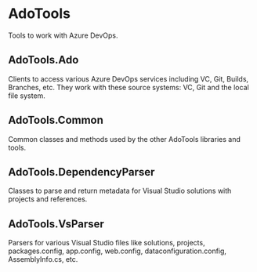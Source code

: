 # AdoTools

Tools to work with Azure DevOps.

## AdoTools.Ado

Clients to access various Azure DevOps services including VC, Git, Builds, Branches, etc. They work with these source systems: VC, Git and the local file system.

## AdoTools.Common

Common classes and methods used by the other AdoTools libraries and tools.

## AdoTools.DependencyParser

Classes to parse and return metadata for Visual Studio solutions with projects and references.

## AdoTools.VsParser

Parsers for various Visual Studio files like solutions, projects, packages.config, app.config, web.config, dataconfiguration.config, AssemblyInfo.cs, etc.
